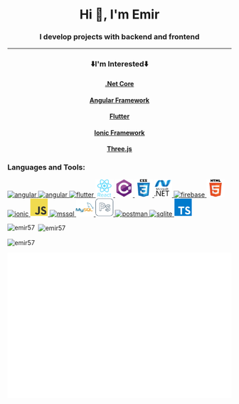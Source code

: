 <h1 align="center">Hi 👋, I'm Emir</h1>
<h3 align="center">I develop projects with backend and frontend</h3>
<hr>
<h3 align="center">⬇️I'm Interested⬇️</h6>
<h4 align="center"><a href="https://dotnet.microsoft.com/en-us/download" target="_blank">.Net Core</a></h4>
<h4 align="center"><a href="https://angular.io/" target="_blank">Angular Framework</a></h4>
<h4 align="center"><a href="https://flutter.dev/" target="_blank">Flutter</a></h4>
<h4 align="center"><a href="https://ionicframework.com/" target="_blank">Ionic Framework</a></h4>
<h4 align="center"><a href="https://threejs.org/" target="_blank">Three.js</a></h4>

<h3 align="left">Languages and Tools:</h3>
<p align="left"> 
  <a href="https://dotnet.microsoft.com/en-us/" target="_blank" rel="noreferrer"> 
    <img src="https://upload.wikimedia.org/wikipedia/commons/e/ee/.NET_Core_Logo.svg" alt="angular" width="40" height="40"/> 
  </a>  
  <a href="https://angular.io" target="_blank" rel="noreferrer"> 
    <img src="https://angular.io/assets/images/logos/angular/angular.svg" alt="angular" width="40" height="40"/> 
  </a>
  <a href="https://flutter.dev/" target="_blank" rel="noreferrer"> 
    <img src="https://cdn-images-1.medium.com/v2/resize:fit:1200/1*5-aoK8IBmXve5whBQM90GA.png" alt="flutter" width="40" height="40"/> 
  </a>
  <a href="https://reactjs.org/" target="_blank" rel="noreferrer"> 
    <img src="https://raw.githubusercontent.com/devicons/devicon/master/icons/react/react-original-wordmark.svg" alt="react" width="40" height="40"/> 
  </a>
  <a href="https://www.w3schools.com/cs/" target="_blank" rel="noreferrer"> 
    <img src="https://raw.githubusercontent.com/devicons/devicon/master/icons/csharp/csharp-original.svg" alt="csharp" width="40" height="40"/> 
  </a>    
  <a href="https://www.w3schools.com/css/" target="_blank" rel="noreferrer"> 
    <img src="https://raw.githubusercontent.com/devicons/devicon/master/icons/css3/css3-original-wordmark.svg" alt="css3" width="40" height="40"/>
  </a> 
  <a href="https://dotnet.microsoft.com/" target="_blank" rel="noreferrer"> 
    <img src="https://raw.githubusercontent.com/devicons/devicon/master/icons/dot-net/dot-net-original-wordmark.svg" alt="dotnet" width="40" height="40"/> 
  </a> 
  <a href="https://firebase.google.com/" target="_blank" rel="noreferrer"> 
      <img src="https://www.vectorlogo.zone/logos/firebase/firebase-icon.svg" alt="firebase" width="40" height="40"/> 
  </a> 
  <a href="https://www.w3.org/html/" target="_blank" rel="noreferrer"> 
        <img src="https://raw.githubusercontent.com/devicons/devicon/master/icons/html5/html5-original-wordmark.svg" alt="html5" width="40" height="40"/> 
  </a> 
  <a href="https://ionicframework.com" target="_blank" rel="noreferrer"> 
    <img src="https://upload.wikimedia.org/wikipedia/commons/d/d1/Ionic_Logo.svg" alt="ionic" width="40" height="40"/> 
  </a> 
  <a href="https://developer.mozilla.org/en-US/docs/Web/JavaScript" target="_blank" rel="noreferrer"> 
    <img src="https://raw.githubusercontent.com/devicons/devicon/master/icons/javascript/javascript-original.svg" alt="javascript" width="40" height="40"/>
  </a> 
  <a href="https://www.microsoft.com/en-us/sql-server" target="_blank" rel="noreferrer"> 
    <img src="https://www.svgrepo.com/show/303229/microsoft-sql-server-logo.svg" alt="mssql" width="40" height="40"/>
    </a>
  <a href="https://www.mysql.com/" target="_blank" rel="noreferrer"> 
      <img src="https://raw.githubusercontent.com/devicons/devicon/master/icons/mysql/mysql-original-wordmark.svg" alt="mysql" width="40" height="40"/> 
    </a> 
  <a href="https://www.photoshop.com/en" target="_blank" rel="noreferrer"> 
      <img src="https://raw.githubusercontent.com/devicons/devicon/master/icons/photoshop/photoshop-line.svg" alt="photoshop" width="40" height="40"/> </a> 
  <a href="https://postman.com" target="_blank" rel="noreferrer"> 
    <img src="https://www.vectorlogo.zone/logos/getpostman/getpostman-icon.svg" alt="postman" width="40" height="40"/> 
  </a>
  <a href="https://www.sqlite.org/" target="_blank" rel="noreferrer"> 
    <img src="https://www.vectorlogo.zone/logos/sqlite/sqlite-icon.svg" alt="sqlite" width="40" height="40"/>
  </a> 
  <a href="https://www.typescriptlang.org/" target="_blank" rel="noreferrer"> 
    <img src="https://raw.githubusercontent.com/devicons/devicon/master/icons/typescript/typescript-original.svg" alt="typescript" width="40" height="40"/> 
  </a> 
</p>

<p>
  <img align="left" src="https://github-readme-stats.vercel.app/api/top-langs?username=emir57&show_icons=true&locale=en&layout=compact" alt="emir57" />
</p>

<p>&nbsp;
  <img align="center" src="https://github-readme-stats.vercel.app/api?username=emir57&show_icons=true&theme=tokyonight&locale=en" alt="emir57" />
</p>

<p>
  <img align="center" src="https://github-readme-streak-stats.herokuapp.com/?user=emir57&theme=dark" alt="emir57" />
</p>
<p>

![Metrics](/metrics.plugin.isocalendar.fullyear.svg)

</p>


